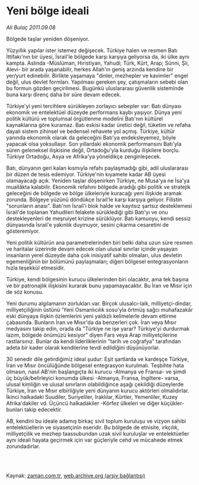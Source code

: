 # Yeni bölge ideali

*Ali Bulaç 2011.09.08*

<td class="columnist-detail">
<p>Bölgede taşlar yeniden döşeniyor.</p>
<p>
<div id="haberMetinDiv">
<p>Yüzyıllık yapılar ister istemez değişecek. Türkiye halen ve resmen Batı İttifakı'nın bir üyesi, İsrail'le bölgede karşı karşıya geliyorsa da, iki ülke aynı kampta. Aslında -Müslüman, Hıristiyan, Yahudi; Türk, Kürt, Arap; Sünni, Şii, Alevi- bir arada yaşanabilir, herkes Allah'ın geniş arzında kendine bir yer/yurt edinebilir. Birlikte yaşamaya "dinler, mezhepler ve kavimler" engel değil, ulus devlet formları. Yapılması gereken şey, çatışmaların sebebi olan bu formun gözden geçirilmesi. Bugünkü uluslararası güvenlik sisteminde buna karşı direnç daha bir süre devam edecek.
<p>Türkiye'yi yeni tercihlere sürükleyen zorlayıcı sebepler var: Batı dünyası ekonomik ve entelektüel düzeyde performans kaybı yaşıyor. Dünya yeni politik kültürü ve toplumsal örgütlenme modelini Batı'nın kültürel kaynaklarına göre kuramaz. Batı eskisi kadar üretici değil, tüketim ve refaha dayalı sistem zihinsel ve bedensel rehavete yol açmış. Türkiye, kültür yanında ekonomik olarak da geleceğini Batı'ya endeksleyemez, böyle yapacak olsa yoksullaşır. Son yıllardaki ekonomik performansını Batı'yla süren geleneksel ilişkisine değil, Ortadoğu'yla kurduğu ilişkilere borçlu. Türkiye Ortadoğu, Asya ve Afrika'ya yöneldikçe zenginleşecek.
<p>Batı, dünyanın geri kalan kısmıyla refahı paylaşmadığı gibi, adil uluslararası bir düzen de tesis edemiyor. Türkiye'nin kıyamete kadar AB üyesi olamayacağı açık. Yeniden taşlar döşenirken Türkiye, ne Musa'ya ne İsa'ya muallâkta kalabilir. Ekonomik refahını bölgede aradığı gibi politik ve stratejik geleceğini de bölgede ve bölge ülkeleriyle kuracağı yeni ilişkide aramak zorunda. Bölgeye yüzünü döndükçe İsrail'le karşı karşıya geliyor. Filistin "sorunların anası". Batı'nın İsrail'i blok halde ve kayıtsız şartsız desteklemesi İsrail'de toplanan Yahudileri felakete sürüklediği gibi Batı'yı ve onu destekleyenleri de meşruiyet krizine sürüklüyor. Batı kamuoyu, kendi sessiz dünyasında İsrail'e yakınlık duymuyor, sesini çıkarma cesaretini de gösteremiyor. 
<p>Yeni politik kültürün ana parametrelerinden biri belki daha uzun süre resmen ve haritalar üzerinde devam edecek olan ulusal sınırlar içinde yaşayan insanların yerel düzeyde daha çok inisiyatif sahibi olmaları, ulus devletin egemenliğinin bir bölümünü paylaşmaları; diğeri bölgesel entegrasyonların hızla teşekkül etmesidir.
<p>Türkiye, kendi bölgesinin kurucu ülkelerinden biri olacaktır, ama tek başına ve bir patronajlık ilişkisini kurarak bunu yapamayacaktır. Bu İran ve Mısır için de söz konusu.
<p>Yeni durumu algılamanın zorlukları var. Birçok ulusalcı-laik, milliyetçi-dindar, milliyetçiliğinin üstünü 'Yeni Osmanlıcılık sosu'yla örtmüş sağcı muhafazakâr eski dünyaya ilişkin özlemlerini yeni yaldızlı kelimelerle devam ettirme çabasında. Bunların İran ve Mısır'da da benzerleri çok. İran veya Mısır medyasını takip edin, orada da "Türkiye ne işe yarar? Türkiye'yi durdurmak lazım, bölgede önümüzü kesiyor" diyen Fars veya Arap milliyetçilerine rastlarsınız. Bunlar da kendi liderliklerinin "tarih ve coğrafya" tarafından adeta bir kader olarak kendilerine tevdi edildiğini düşünüyorlar.
<p>30 senedir dile getirdiğimiz ideal şudur: Eşit şartlarda ve kardeşçe Türkiye, İran ve Mısır öncülüğünde bölgesel entegrasyon kurulmalı. Teşbihte hata olmasın, nasıl AB'nin başlangıçta iki kurucu -Almanya ve Fransa- ve şimdi üç büyük/belirleyici konumda ülkesi -Almanya, Fransa, İngiltere- varsa, ulusal kimliğin ve ulusal sınırların olabildiğince aşağı çekildiği düzeylerde Türkiye, İran ve Mısır elbirliğiyle yeni dünyanın kurucu aktörleri olmalıdırlar. İkinci halkadaki Suudiler, Suriyeliler, Iraklılar, Kürtler, Yemenliler, Kuzey Afrika'dakiler vd. Üçüncü halkadakiler -Körfez ülkeleri ve diğer küçükler- bunları takip edecektir.
<p>AB, kendini bu ideale adamış birkaç sivil toplum kuruluşu ve vizyon sahibi entelektüellerin ve siyasetçinin eseridir. Bu bölgede de etnisite, ırkçılık, milliyetçilik ve mezhep taassubundan uzak sivil kuruluşlar ve entelektüeller aynı ideali hayata geçirmek için var güçleriyle cehd ve mücahede etmek zorundadırlar. </p></p></p></p></p></p></p></p></div>
</p>


<p><br>
		 </br></p></td>

Kaynak: [zaman.com.tr](http://zaman.com.tr/yazar.do?yazino=1177501), [web.archive.org (arşiv bağlantısı)](http://web.archive.org/web/20120101233824/http://zaman.com.tr:80/yazar.do?yazino=1177501)
